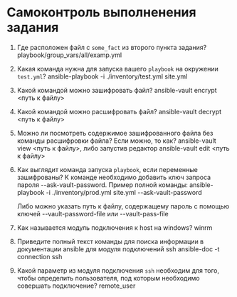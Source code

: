 # Самоконтроль выполненения задания

1. Где расположен файл с `some_fact` из второго пункта задания?
    playbook/group_vars/all/examp.yml

2. Какая команда нужна для запуска вашего `playbook` на окружении `test.yml`?
    ansible-playbook -i ./inventory/test.yml site.yml 

3. Какой командой можно зашифровать файл?
    ansible-vault encrypt <путь к файлу>

4. Какой командой можно расшифровать файл?
    ansible-vault decrypt <путь к файлу>

5. Можно ли посмотреть содержимое зашифрованного файла без команды расшифровки файла? Если можно, то как?
    ansible-vault view <путь к файлу>, либо запустив редактор ansible-vault edit <путь к файлу>

6. Как выглядит команда запуска `playbook`, если переменные зашифрованы?
    К команде необходимо добавить ключ запроса пароля --ask-vault-password. Пример полной команды:
    ansible-playbook -i ./inventory/prod.yml site.yml --ask-vault-password

    Либо можно указать путь к файлу, содержащему пароль с помощью ключей --vault-password-file или --vault-pass-file

7. Как называется модуль подключения к host на windows?
    winrm

8. Приведите полный текст команды для поиска информации в документации ansible для модуля подключений ssh
    ansible-doc -t connection  ssh

9. Какой параметр из модуля подключения `ssh` необходим для того, чтобы определить пользователя, под которым необходимо совершать подключение?
    remote_user